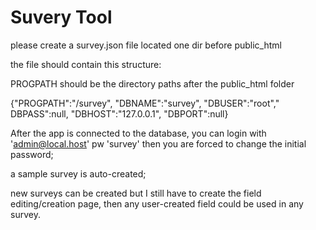 # Suvery Tool

please create a survey.json file
located one dir before public_html

the file should contain this structure:

PROGPATH should be the directory paths after the public_html folder 

{"PROGPATH":"\/survey",
"DBNAME":"survey",
"DBUSER":"root","
DBPASS":null,
"DBHOST":"127.0.0.1",
"DBPORT":null}

After the app is connected to the database,
you can login with 'admin@local.host' pw 'survey'
then you are forced to change the initial password;

a sample survey is auto-created;

new surveys can be created but I still have to create the
field editing/creation page, then any user-created field could be used in any survey.
